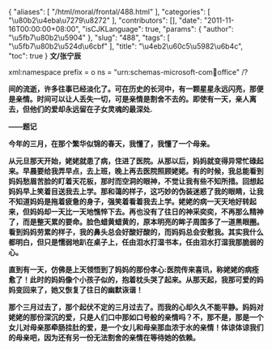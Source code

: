 {
    "aliases": [
        "/html/moral/frontal/488.html"
    ],
    "categories": [
        "\u80b2\u4eba\u7279\u8272"
    ],
    "contributors": [],
    "date": "2011-11-16T00:00:00+08:00",
    "isCJKLanguage": true,
    "params": {
        "author": "\u5fb7\u80b2\u5904"
    },
    "slug": "488",
    "tags": [
        "\u5fb7\u80b2\u524d\u6cbf"
    ],
    "title": "\u4eb2\u60c5\u5982\u6b4c",
    "toc": true
}
**文/张宁辰**

xml:namespace prefix = o ns = "urn:schemas-microsoft-com:office:office" /?

**间的流逝，许多往事已经淡化了。可在历史的长河中，有一颗星星永远闪亮，那便是亲情。时间可以让人丢失一切，可是亲情是割舍不去的。即使有一天，亲人离去，但他们的爱却永远留在子女灵魂的最深处.** 

**——题记**

**今年的三月，在那个繁华似锦的春天，我懂了，我懂了一个母亲。**

**从元旦那天开始，姥姥就患了病，住进了医院。从那以后，妈妈就变得异常忙碌起来。早晨要给我弄早点，去上班，晚上再去医院照顾姥姥。有的时候，我总能看到妈妈愁眉苦脸的盯着天花板，那时而空洞的眼神，不觉让我有些不知所措。回想起妈妈早上笑着目送我去上学。那和蔼的样子，这巧妙的伪装迷惑了我的眼睛，让我不知道妈妈是拖着疲惫的身子，强笑着看着我去上学。姥姥的病一天天地好转起来，但妈妈却一天比一天地憔悴下去。再也没有了往日的神采奕奕，不再那么精神了，而是整天累的要命。脸色蜡黄蜡黄的，原本明亮的眸子周围多了一道黑眼圈。看到妈妈劳累的样子，我的鼻头总会好酸好酸的，而妈妈总会安慰我。其实我什么都明白，但只是懦弱地趴在桌子上，任由泪水打湿书本，任由泪水打湿我那脆弱的心。**

**直到有一天，仿佛是上天领悟到了妈妈的那份孝心:医院传来喜讯，称姥姥的病痊愈了！此时的妈妈像个小孩子似的，抱着枕头哭了起来。从那天起，我那可爱的妈妈变回来了，她又恢复了往日的幽默诙谐！**

**那个三月过去了，那个起伏不定的三月过去了。而我的心却久久不能平静。妈妈对姥姥的那份深沉的爱，只是人们口中那如口号般的亲情吗？不，那不是，那是一个女儿对母亲那牵肠挂肚的爱，是一个女儿和母亲那血浓于水的亲情！体谅体谅我们的母亲吧，因为还有另一份无法割舍的亲情在等待她的依赖。**

 

